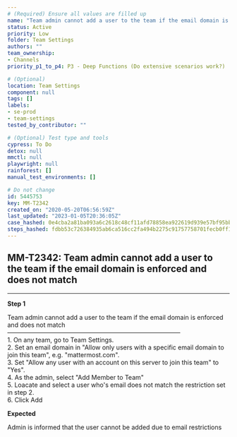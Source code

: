 ```yaml
---
# (Required) Ensure all values are filled up
name: "Team admin cannot add a user to the team if the email domain is enforced and does not match"
status: Active
priority: Low
folder: Team Settings
authors: ""
team_ownership: 
- Channels
priority_p1_to_p4: P3 - Deep Functions (Do extensive scenarios work?)

# (Optional)
location: Team Settings
component: null
tags: []
labels: 
- se-prod
- team-settings
tested_by_contributor: ""

# (Optional) Test type and tools
cypress: To Do
detox: null
mmctl: null
playwright: null
rainforest: []
manual_test_environments: []

# Do not change
id: 5445753
key: MM-T2342
created_on: "2020-05-20T06:56:59Z"
last_updated: "2023-01-05T20:36:05Z"
case_hashed: 0e4cba2a81ba093a6c2618c48cf11afd78858ea922619d939e57bf95bb8ffaf7437c66e459a25c17a2ee71fa5f143734
steps_hashed: fdbb53c726384935ab6ca516cc2fa494b2275c91757758701fecb0ff160329577caa8a479d150a651929f989fdb70c36
---
```


<!-- (Auto-generated) Based on frontmatter's "key" and "name" -->

## MM-T2342: Team admin cannot add a user to the team if the email domain is enforced and does not match

---

**Step 1**

Team admin cannot add a user to the team if the email domain is enforced and does not match\
————————————————————————————\
1\. On any team, go to Team Settings.\
2\. Set an email domain in "Allow only users with a specific email domain to join this team", e.g. "mattermost.com".\
3\. Set "Allow any user with an account on this server to join this team" to "Yes".\
4\. As the admin, select "Add Member to Team"\
5\. Loacate and select a user who's email does not match the restriction set in step 2.\
6\. Click Add

**Expected**

Admin is informed that the user cannot be added due to email restrictions
